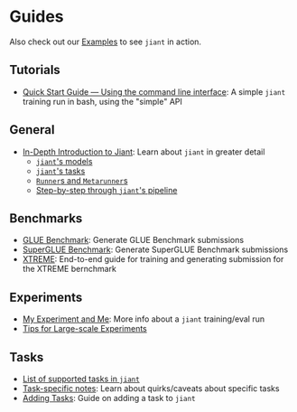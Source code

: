 # Guides

Also check out our [Examples](../examples) to see `jiant` in action.

## Tutorials

* [Quick Start Guide — Using the command line interface](tutorials/quick_start_cli.md): A simple `jiant` training run in bash, using the "simple" API

## General

* [In-Depth Introduction to Jiant](general/in_depth_into.md): Learn about `jiant` in greater detail
    * [`jiant`'s models](general/in_depth_into.md#jiants-models)
    * [`jiant`'s tasks](general/in_depth_into.md#jiants-tasks)
    * [`Runner`s and `Metarunner`s](general/in_depth_into.md#runners-and-metarunners)
    * [Step-by-step through `jiant`'s pipeline](general/in_depth_into.md#step-by-step-through-jiants-pipeline)
    
## Benchmarks

* [GLUE Benchmark](benchmarks/glue.md): Generate GLUE Benchmark submissions
* [SuperGLUE Benchmark](benchmarks/glue.md): Generate SuperGLUE Benchmark submissions
* [XTREME](benchmarks/xtreme.md): End-to-end guide for training and generating submission for the XTREME bernchmark

## Experiments

* [My Experiment and Me](experiments/my_experiment_and_me.md): More info about a `jiant` training/eval run
* [Tips for Large-scale Experiments](experiments/large_scale_experiments.md)

## Tasks

* [List of supported tasks in `jiant`](tasks/supported_tasks.md)
* [Task-specific notes](tasks/task_specific.md): Learn about quirks/caveats about specific tasks
* [Adding Tasks](tasks/adding_tasks.md): Guide on adding a task to `jiant` 
